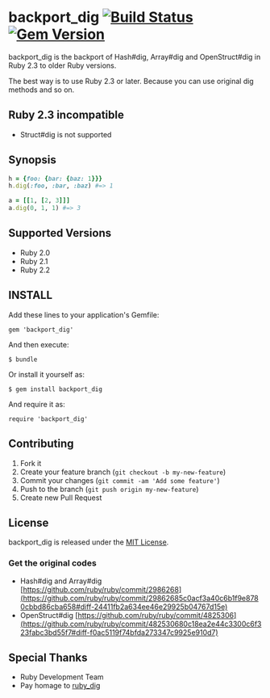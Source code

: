 # backport_dig [![Build Status](https://travis-ci.org/koic/backport_dig.svg)](https://travis-ci.org/koic/backport_dig) [![Gem Version](https://badge.fury.io/rb/backport_dig.svg)](http://badge.fury.io/rb/backport_dig)

backport_dig is the backport of Hash#dig, Array#dig and OpenStruct#dig in Ruby 2.3 to older Ruby versions.

The best way is to use Ruby 2.3 or later. Because you can use original dig methods and so on.

## Ruby 2.3 incompatible

* Struct#dig is not supported

## Synopsis

```ruby
h = {foo: {bar: {baz: 1}}}
h.dig(:foo, :bar, :baz) #=> 1

a = [[1, [2, 3]]]
a.dig(0, 1, 1) #=> 3
```

## Supported Versions

* Ruby 2.0
* Ruby 2.1
* Ruby 2.2

## INSTALL

Add these lines to your application's Gemfile:

```
gem 'backport_dig'
```

And then execute:

```
$ bundle
```

Or install it yourself as:

```
$ gem install backport_dig
```

And require it as:

```
require 'backport_dig'
```

## Contributing

1. Fork it
2. Create your feature branch (`git checkout -b my-new-feature`)
3. Commit your changes (`git commit -am 'Add some feature'`)
4. Push to the branch (`git push origin my-new-feature`)
5. Create new Pull Request

## License

backport_dig is released under the [MIT License](http://www.opensource.org/licenses/MIT).

### Get the original codes

* Hash#dig and Array#dig [https://github.com/ruby/ruby/commit/2986268](https://github.com/ruby/ruby/commit/29862685c0acf3a40c6b1f9e8780cbbd86cba658#diff-24411fb2a634ee46e29925b04767d15e)
* OpenStruct#dig [https://github.com/ruby/ruby/commit/4825306](https://github.com/ruby/ruby/commit/482530680c18ea2e44c3300c6f323fabc3bd55f7#diff-f0ac5119f74bfda273347c9925e910d7)

## Special Thanks

* Ruby Development Team
* Pay homage to [ruby_dig](https://rubygems.org/gems/ruby_dig)
